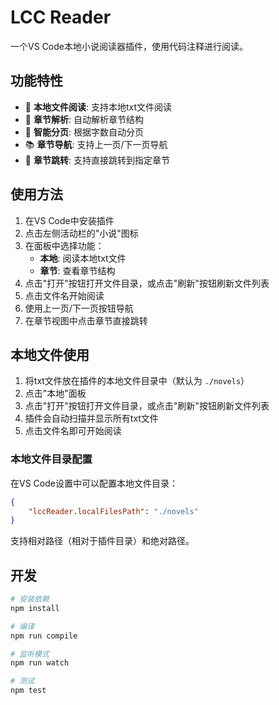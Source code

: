 # LCC Reader

一个VS Code本地小说阅读器插件，使用代码注释进行阅读。

## 功能特性

- 📁 **本地文件阅读**: 支持本地txt文件阅读
- 📖 **章节解析**: 自动解析章节结构
- 🔄 **智能分页**: 根据字数自动分页
- 📚 **章节导航**: 支持上一页/下一页导航
- 🎯 **章节跳转**: 支持直接跳转到指定章节

## 使用方法

1. 在VS Code中安装插件
2. 点击左侧活动栏的"小说"图标
3. 在面板中选择功能：
   - **本地**: 阅读本地txt文件
   - **章节**: 查看章节结构
4. 点击"打开"按钮打开文件目录，或点击"刷新"按钮刷新文件列表
5. 点击文件名开始阅读
6. 使用上一页/下一页按钮导航
7. 在章节视图中点击章节直接跳转

## 本地文件使用

1. 将txt文件放在插件的本地文件目录中（默认为 `./novels`）
2. 点击"本地"面板
3. 点击"打开"按钮打开文件目录，或点击"刷新"按钮刷新文件列表
4. 插件会自动扫描并显示所有txt文件
5. 点击文件名即可开始阅读

### 本地文件目录配置

在VS Code设置中可以配置本地文件目录：

```json
{
    "lccReader.localFilesPath": "./novels"
}
```

支持相对路径（相对于插件目录）和绝对路径。

## 开发

```bash
# 安装依赖
npm install

# 编译
npm run compile

# 监听模式
npm run watch

# 测试
npm test
```
